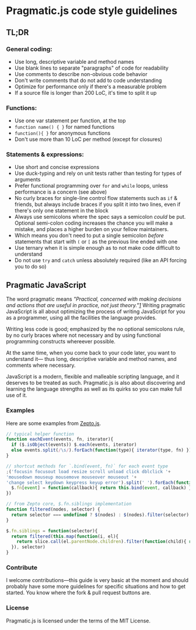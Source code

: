 # Pragmatic.js code style guidelines

## TL;DR

### General coding:
* Use long, descriptive variable and method names
* Use blank lines to separate "paragraphs" of code for readability
* Use comments to describe non-obvious code behavior
* Don't write comments that do not add to code understanding
* Optimize for performance only if there's a measurable problem
* If a source file is longer than 200 LoC, it's time to split it up

### Functions:
* Use one var statement per function, at the top
* `function name() { }` for named functions
* `function(){ }` for anonymous functions
* Don't use more than 10 LoC per method (except for closures)

### Statements & expressions:
* Use short and concise expressions
* Use duck-typing and rely on unit tests rather than testing for types of arguments
* Prefer functional programming over `for` and `while` loops, unless performance is a concern (see above)
* No curly braces for single-line control flow statements such as `if` & friends, but always include braces if you split it into two lines, even if there's only one statement in the block
* Always use semicolons where the spec says a semicolon *could* be put. Optional 
semi-colon coding increases the chance you will make a mistake, and places a higher burden on your fellow maintainers.
* Which means you don't need to put a single semicolon _before_ statements that start with `(` or `[` as the previous line ended with one
* Use ternary when it is simple enough as to not make code difficult to understand
* Do not use `try` and `catch` unless absolutely required (like an API forcing you to do so)

## Pragmatic JavaScript

The word pragmatic means _"Practical, concerned with making decisions 
and actions that are useful in practice, not just theory."[1]_ Writing pragmatic
JavaScript is all about optimizing the process of writing JavaScript for you 
as a programmer, using all the facilities the language provides. 

Writing less code is good; emphasized by the no optional semicolons rule, by 
no curly braces where not necessary and by using functional programming constructs
whereever possible.

At the same time, when you come back to your code later, you want to understand it—
thus long, descriptive variable and method names, and comments where necessary.

JavaScript is a modern, flexible and malleable scripting language, and it deserves
to be treated as such. Pragmatic.js is also about discovering and learning the language
strengths as well as its quirks so you can make full use of it.

### Examples

Here are some examples from [Zepto.js][zepto].

```javascript
// typical helper function
function eachEvent(events, fn, iterator){
  if ($.isObject(events)) $.each(events, iterator)
  else events.split(/\s/).forEach(function(type){ iterator(type, fn) })
}

// shortcut methods for `.bind(event, fn)` for each event type
;('focusin focusout load resize scroll unload click dblclick '+
'mousedown mouseup mousemove mouseover mouseout '+
'change select keydown keypress keyup error').split(' ').forEach(function(event) {
  $.fn[event] = function(callback){ return this.bind(event, callback) }
})

// from Zepto core, $.fn.siblings implementation
function filtered(nodes, selector) {
  return selector === undefined ? $(nodes) : $(nodes).filter(selector)
}

$.fn.siblings = function(selector){
  return filtered(this.map(function(i, el){
    return slice.call(el.parentNode.children).filter(function(child){ return child!==el })
  }), selector)
}
```

### Contribute

I welcome contributions—this guide is very basic at the moment and should probably have some more
guidelines for specific situations and how to get started. You know where the fork & pull request
buttons are.

### License

Pragmatic.js is licensed under the terms of the MIT License.

  [1]: http://en.wiktionary.org/wiki/pragmatic
  [optional]: http://mislav.uniqpath.com/2010/05/semicolons/
  [zepto]: http://zeptojs.com/